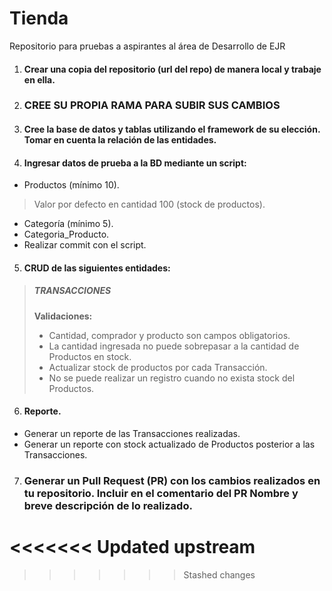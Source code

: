 # Tienda
Repositorio para pruebas a aspirantes al área de Desarrollo de EJR
1. #### Crear una copia del repositorio (url del repo) de manera local y trabaje en ella.
2. ### CREE SU PROPIA RAMA PARA SUBIR SUS CAMBIOS
3. #### Cree la base de datos y tablas utilizando el framework de su elección. Tomar en cuenta la relación de las entidades.
4. #### Ingresar datos de prueba a la BD mediante un script:
  * Productos (mínimo 10).
  > Valor por defecto en cantidad 100 (stock de productos).
  * Categoría (mínimo 5).
  * Categoria_Producto.
  * Realizar commit con el script. 
5. #### CRUD de las siguientes entidades: 
>##### TRANSACCIONES
> **Validaciones:**
>  * Cantidad, comprador y producto son campos obligatorios.
> * La cantidad ingresada no puede sobrepasar a la cantidad de Productos en stock.
> * Actualizar stock de productos por cada Transacción.
> * No se puede realizar un registro cuando no exista stock del Productos.
6. #### Reporte.
  * Generar un reporte de las Transacciones realizadas.
  * Generar un reporte con stock actualizado de Productos posterior a las Transacciones.
7. ### Generar un Pull Request (PR) con los cambios realizados en tu repositorio. Incluir en el comentario del PR Nombre y breve descripción de lo realizado. 
<<<<<<< Updated upstream
=======

>>>>>>> Stashed changes
